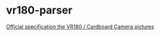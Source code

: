 # vr180-parser

[Official specification the VR180 / Cardboard Camera pictures](https://developers.google.com/vr/reference/cardboard-camera-vr-photo-format)

